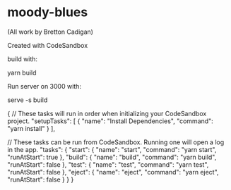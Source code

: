 # moody-blues

(All work by Bretton Cadigan)

Created with CodeSandbox

build with:

yarn build

Run server on 3000 with:

serve -s build


{
  // These tasks will run in order when initializing your CodeSandbox project.
  "setupTasks": [
    {
      "name": "Install Dependencies",
      "command": "yarn install"
    }
  ],

  // These tasks can be run from CodeSandbox. Running one will open a log in the app.
  "tasks": {
    "start": {
      "name": "start",
      "command": "yarn start",
      "runAtStart": true
    },
    "build": {
      "name": "build",
      "command": "yarn build",
      "runAtStart": false
    },
    "test": {
      "name": "test",
      "command": "yarn test",
      "runAtStart": false
    },
    "eject": {
      "name": "eject",
      "command": "yarn eject",
      "runAtStart": false
    }
  }
}
